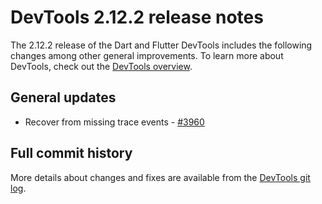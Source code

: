# DevTools 2.12.2 release notes

The 2.12.2 release of the Dart and Flutter DevTools
includes the following changes among other general improvements.
To learn more about DevTools, check out the
[DevTools overview](https://docs.flutter.dev/tools/devtools/overview).

## General updates

* Recover from missing trace events -
  [#3960](https://github.com/flutter/devtools/pull/3960)

## Full commit history

More details about changes and fixes are available from the
[DevTools git log](https://github.com/flutter/devtools/commits/master).
